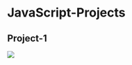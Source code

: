 # JavaScript-Projects
## Project-1
![](https://github.com/KIRAN-HEGDE/JavaScript-Projects/blob/master/Color-Picker/gifs/colorpicker.gif)
